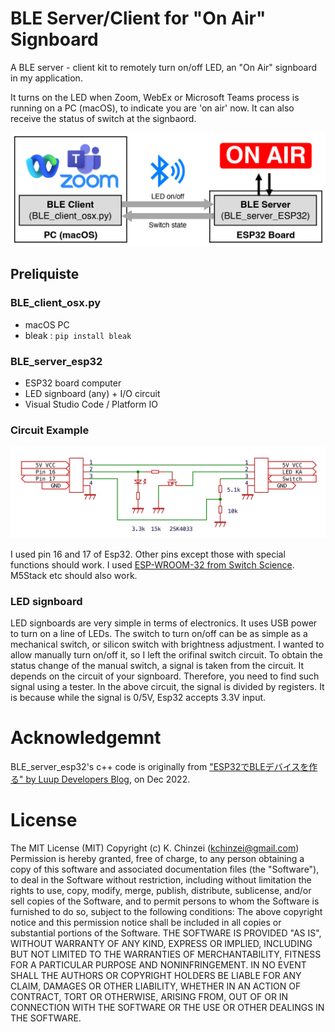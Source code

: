 # BLE Server/Client for "On Air" Signboard

A BLE server - client kit to remotely turn on/off LED, an "On Air" signboard in my application.

It turns on the LED when Zoom, WebEx or Microsoft Teams process is running on a PC (macOS), to indicate you are 'on air' now.
It can also receive the status of switch at the signbaord.

![config](./Doc/config.png "Configuration")

## Preliquiste

### BLE_client_osx.py

- macOS PC
- bleak : `pip install bleak`

### BLE_server_esp32

- ESP32 board computer
- LED signboard (any) + I/O circuit
- Visual Studio Code / Platform IO

### Circuit Example

![circuit](./Doc/circuit.png "Circuit diagram example")

I used pin 16 and 17 of Esp32.
Other pins except those with special functions should work.
I used [ESP-WROOM-32 from Switch Science](https://www.switch-science.com/products/6364).
M5Stack etc should also work.

### LED signboard

LED signboards are very simple in terms of electronics.
It uses USB power to turn on a line of LEDs.
The switch to turn on/off can be as simple as a mechanical switch,
or silicon switch with brightness adjustment.
I wanted to allow manually turn on/off it,
so I left the orifinal switch circuit.
To obtain the status change of the manual switch,
a signal is taken from the circuit.
It depends on the circuit of your signboard.
Therefore, you need to find such signal using a tester.
In the above circuit, the signal is divided by registers.
It is because while the signal is 0/5V,
Esp32 accepts 3.3V input.

# Acknowledgemnt

BLE_server_esp32's c++ code is originally from ["ESP32でBLEデバイスを作る" by Luup Developers Blog](https://zenn.dev/luup/articles/iot-yamaguchi-20221204), on Dec 2022.

# License

The MIT License (MIT) Copyright (c) K. Chinzei (kchinzei@gmail.com) Permission is hereby granted, free of charge, to any person obtaining a copy of this software and associated documentation files (the "Software"), to deal in the Software without restriction, including without limitation the rights to use, copy, modify, merge, publish, distribute, sublicense, and/or sell copies of the Software, and to permit persons to whom the Software is furnished to do so, subject to the following conditions: The above copyright notice and this permission notice shall be included in all copies or substantial portions of the Software. THE SOFTWARE IS PROVIDED "AS IS", WITHOUT WARRANTY OF ANY KIND, EXPRESS OR IMPLIED, INCLUDING BUT NOT LIMITED TO THE WARRANTIES OF MERCHANTABILITY, FITNESS FOR A PARTICULAR PURPOSE AND NONINFRINGEMENT. IN NO EVENT SHALL THE AUTHORS OR COPYRIGHT HOLDERS BE LIABLE FOR ANY CLAIM, DAMAGES OR OTHER LIABILITY, WHETHER IN AN ACTION OF CONTRACT, TORT OR OTHERWISE, ARISING FROM, OUT OF OR IN CONNECTION WITH THE SOFTWARE OR THE USE OR OTHER DEALINGS IN THE SOFTWARE.
